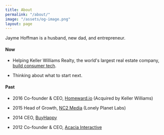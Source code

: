 ```yaml
---
title: About
permalink: "/about/"
image: "/assets/og-image.png"
layout: page
---
```


Jayme Hoffman is a husband, new dad, and entrepreneur.

#### Now

* Helping Keller Williams Realty, the world's largest real estate company, [build consumer tech](https://www.linkedin.com/posts/jaymehoffman_kw-activity-6568565937732145152-zyFD).

* Thinking about what to start next.

#### Past

* 2016 Co-founder & CEO, [Homeward.io](https://homeward.io/) (Acquired by Keller Williams)

* 2015 Head of Growth, [NC2 Media](http://nc2media.com/) (Lonely Planet Labs)

* 2014 CEO, [BuyHappy](https://angel.co/buyhappy)

* 2012 Co-founder & CEO, [Acacia Interactive](https://angel.co/acacia)
